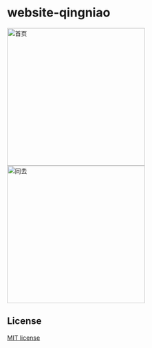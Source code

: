 # website-qingniao

<img src="https://raw.githubusercontent.com/jyboy/website-qingniao/master/screenshots/qingniao_1.png" alt="首页" width="320">

<img src="https://raw.githubusercontent.com/jyboy/website-qingniao/master/screenshots/qingniao_2.png" alt="同去" width="320">

## License

[MIT license](https://github.com/jyboy/qingniao.tech/blob/master/LICENSE)
